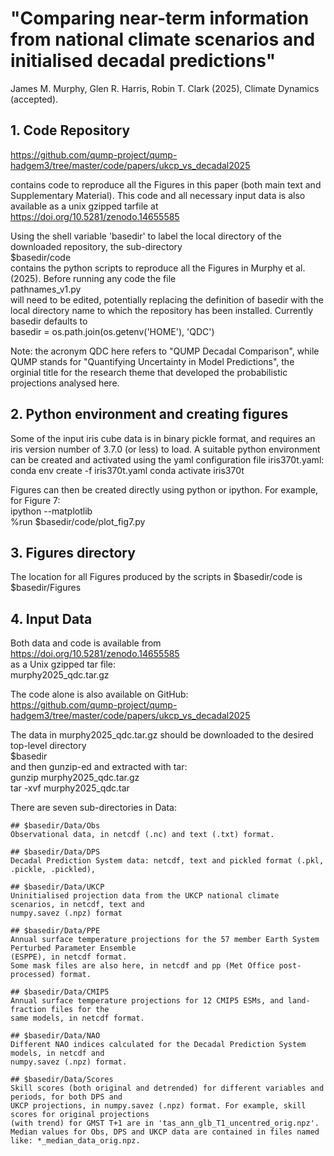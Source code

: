 # "Comparing near-term information from national climate scenarios and initialised decadal predictions"
James M. Murphy, Glen R. Harris, Robin T. Clark (2025), Climate Dynamics (accepted).

## 1. Code Repository
https://github.com/qump-project/qump-hadgem3/tree/master/code/papers/ukcp_vs_decadal2025

contains code to reproduce all the Figures in this paper (both main text and Supplementary Material).
This code and all necessary input data is also available as a unix gzipped tarfile at  
https://doi.org/10.5281/zenodo.14655585  

Using the shell variable 'basedir' to label the local directory of the downloaded repository, the sub-directory  
    $basedir/code  
contains the python scripts to reproduce all the Figures in Murphy et al. (2025). Before running any code the file  
    pathnames_v1.py  
will need to be edited, potentially replacing the definition of basedir with the local directory name to which the 
repository has been installed. Currently basedir defaults to  
    basedir = os.path.join(os.getenv('HOME'), 'QDC')

Note: the acronym QDC here refers to "QUMP Decadal Comparison", while QUMP stands for 
"Quantifying Uncertainty in Model Predictions", the orginial title for the research theme that developed 
the probabilistic projections analysed here.

## 2. Python environment and creating figures
Some of the input iris cube data is in binary pickle format, and requires an iris version number of 3.7.0 (or less)
to load. A suitable python environment can be created and activated using the  yaml configuration file iris370t.yaml:  
    conda env create -f iris370t.yaml
    conda activate iris370t

Figures can then be created directly using python or ipython. For example, for Figure 7:  
    ipython --matplotlib  
    %run $basedir/code/plot_fig7.py  

## 3. Figures directory
The location for all Figures produced by the scripts in $basedir/code is  
    $basedir/Figures  

## 4. Input Data
Both data and code is available from https://doi.org/10.5281/zenodo.14655585  
as a Unix gzipped tar file:  
    murphy2025_qdc.tar.gz

The code alone is also available on GitHub:  
https://github.com/qump-project/qump-hadgem3/tree/master/code/papers/ukcp_vs_decadal2025  

The data in murphy2025_qdc.tar.gz should be downloaded to the desired top-level directory  
    $basedir  
and then gunzip-ed and extracted with tar:  
    gunzip murphy2025_qdc.tar.gz  
    tar -xvf murphy2025_qdc.tar  

There are seven sub-directories in Data:  

    ## $basedir/Data/Obs  
    Observational data, in netcdf (.nc) and text (.txt) format.

    ## $basedir/Data/DPS  
    Decadal Prediction System data: netcdf, text and pickled format (.pkl, .pickle, .pickled),

    ## $basedir/Data/UKCP  
    Uninitialised projection data from the UKCP national climate scenarios, in netcdf, text and 
    numpy.savez (.npz) format

    ## $basedir/Data/PPE  
    Annual surface temperature projections for the 57 member Earth System Perturbed Parameter Ensemble 
    (ESPPE), in netcdf format. 
    Some mask files are also here, in netcdf and pp (Met Office post-processed) format. 

    ## $basedir/Data/CMIP5  
    Annual surface temperature projections for 12 CMIP5 ESMs, and land-fraction files for the 
    same models, in netcdf format.

    ## $basedir/Data/NAO  
    Different NAO indices calculated for the Decadal Prediction System models, in netcdf and
    numpy.savez (.npz) format. 

    ## $basedir/Data/Scores  
    Skill scores (both original and detrended) for different variables and periods, for both DPS and 
    UKCP projections, in numpy.savez (.npz) format. For example, skill scores for original projections 
    (with trend) for GMST T+1 are in 'tas_ann_glb_T1_uncentred_orig.npz'.
    Median values for Obs, DPS and UKCP data are contained in files named like: *_median_data_orig.npz.

